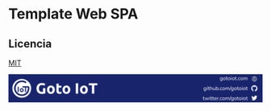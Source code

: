 # Template Web SPA

## Licencia

[MIT](https://choosealicense.com/licenses/mit/)

![footer](doc/gotoiot-footer.png)